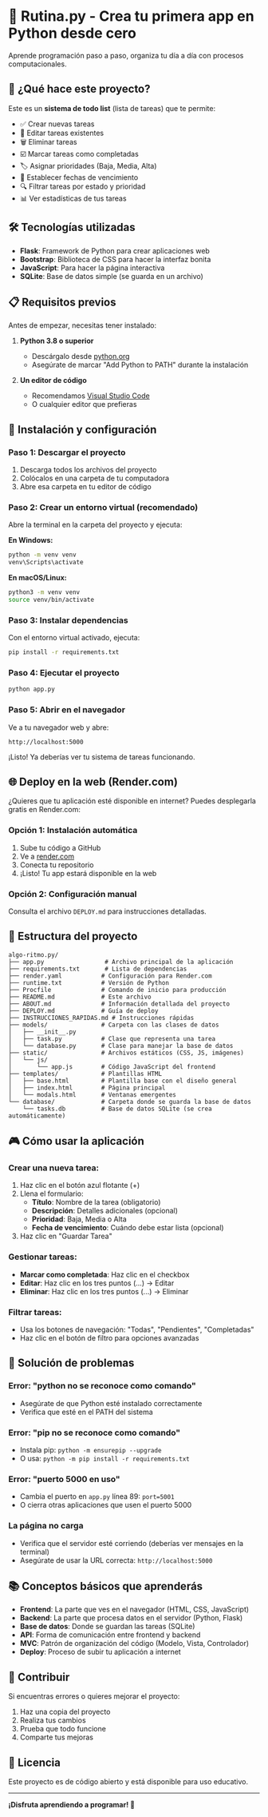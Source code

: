 # 📝 Rutina.py - Crea tu primera app en Python desde cero
Aprende programación paso a paso, organiza tu día a día con procesos computacionales.

## 🎯 ¿Qué hace este proyecto?

Este es un **sistema de todo list** (lista de tareas) que te permite:
- ✅ Crear nuevas tareas
- 📝 Editar tareas existentes
- 🗑️ Eliminar tareas
- ☑️ Marcar tareas como completadas
- 🏷️ Asignar prioridades (Baja, Media, Alta)
- 📅 Establecer fechas de vencimiento
- 🔍 Filtrar tareas por estado y prioridad
- 📊 Ver estadísticas de tus tareas

## 🛠️ Tecnologías utilizadas

- **Flask**: Framework de Python para crear aplicaciones web
- **Bootstrap**: Biblioteca de CSS para hacer la interfaz bonita
- **JavaScript**: Para hacer la página interactiva
- **SQLite**: Base de datos simple (se guarda en un archivo)

## 📋 Requisitos previos

Antes de empezar, necesitas tener instalado:

1. **Python 3.8 o superior**
   - Descárgalo desde [python.org](https://www.python.org/downloads/)
   - Asegúrate de marcar "Add Python to PATH" durante la instalación

2. **Un editor de código**
   - Recomendamos [Visual Studio Code](https://code.visualstudio.com/)
   - O cualquier editor que prefieras

## 🚀 Instalación y configuración

### Paso 1: Descargar el proyecto
1. Descarga todos los archivos del proyecto
2. Colócalos en una carpeta de tu computadora
3. Abre esa carpeta en tu editor de código

### Paso 2: Crear un entorno virtual (recomendado)
Abre la terminal en la carpeta del proyecto y ejecuta:

**En Windows:**
```bash
python -m venv venv
venv\Scripts\activate
```

**En macOS/Linux:**
```bash
python3 -m venv venv
source venv/bin/activate
```

### Paso 3: Instalar dependencias
Con el entorno virtual activado, ejecuta:
```bash
pip install -r requirements.txt
```

### Paso 4: Ejecutar el proyecto
```bash
python app.py
```

### Paso 5: Abrir en el navegador
Ve a tu navegador web y abre:
```
http://localhost:5000
```

¡Listo! Ya deberías ver tu sistema de tareas funcionando.

## 🌐 Deploy en la web (Render.com)

¿Quieres que tu aplicación esté disponible en internet? Puedes desplegarla gratis en Render.com:

### Opción 1: Instalación automática
1. Sube tu código a GitHub
2. Ve a [render.com](https://render.com)
3. Conecta tu repositorio
4. ¡Listo! Tu app estará disponible en la web

### Opción 2: Configuración manual
Consulta el archivo `DEPLOY.md` para instrucciones detalladas.

## 📁 Estructura del proyecto

```
algo-ritmo.py/
├── app.py                 # Archivo principal de la aplicación
├── requirements.txt       # Lista de dependencias
├── render.yaml           # Configuración para Render.com
├── runtime.txt           # Versión de Python
├── Procfile              # Comando de inicio para producción
├── README.md             # Este archivo
├── ABOUT.md              # Información detallada del proyecto
├── DEPLOY.md             # Guía de deploy
├── INSTRUCCIONES_RAPIDAS.md # Instrucciones rápidas
├── models/               # Carpeta con las clases de datos
│   ├── __init__.py
│   ├── task.py           # Clase que representa una tarea
│   └── database.py       # Clase para manejar la base de datos
├── static/               # Archivos estáticos (CSS, JS, imágenes)
│   └── js/
│       └── app.js        # Código JavaScript del frontend
├── templates/            # Plantillas HTML
│   ├── base.html         # Plantilla base con el diseño general
│   ├── index.html        # Página principal
│   └── modals.html       # Ventanas emergentes
└── database/             # Carpeta donde se guarda la base de datos
    └── tasks.db          # Base de datos SQLite (se crea automáticamente)
```

## 🎮 Cómo usar la aplicación

### Crear una nueva tarea:
1. Haz clic en el botón azul flotante (+)
2. Llena el formulario:
   - **Título**: Nombre de la tarea (obligatorio)
   - **Descripción**: Detalles adicionales (opcional)
   - **Prioridad**: Baja, Media o Alta
   - **Fecha de vencimiento**: Cuándo debe estar lista (opcional)
3. Haz clic en "Guardar Tarea"

### Gestionar tareas:
- **Marcar como completada**: Haz clic en el checkbox
- **Editar**: Haz clic en los tres puntos (...) → Editar
- **Eliminar**: Haz clic en los tres puntos (...) → Eliminar

### Filtrar tareas:
- Usa los botones de navegación: "Todas", "Pendientes", "Completadas"
- Haz clic en el botón de filtro para opciones avanzadas

## 🔧 Solución de problemas

### Error: "python no se reconoce como comando"
- Asegúrate de que Python esté instalado correctamente
- Verifica que esté en el PATH del sistema

### Error: "pip no se reconoce como comando"
- Instala pip: `python -m ensurepip --upgrade`
- O usa: `python -m pip install -r requirements.txt`

### Error: "puerto 5000 en uso"
- Cambia el puerto en `app.py` línea 89: `port=5001`
- O cierra otras aplicaciones que usen el puerto 5000

### La página no carga
- Verifica que el servidor esté corriendo (deberías ver mensajes en la terminal)
- Asegúrate de usar la URL correcta: `http://localhost:5000`

## 📚 Conceptos básicos que aprenderás

- **Frontend**: La parte que ves en el navegador (HTML, CSS, JavaScript)
- **Backend**: La parte que procesa datos en el servidor (Python, Flask)
- **Base de datos**: Donde se guardan las tareas (SQLite)
- **API**: Forma de comunicación entre frontend y backend
- **MVC**: Patrón de organización del código (Modelo, Vista, Controlador)
- **Deploy**: Proceso de subir tu aplicación a internet

## 🤝 Contribuir

Si encuentras errores o quieres mejorar el proyecto:
1. Haz una copia del proyecto
2. Realiza tus cambios
3. Prueba que todo funcione
4. Comparte tus mejoras

## 📄 Licencia

Este proyecto es de código abierto y está disponible para uso educativo.

---

**¡Disfruta aprendiendo a programar! 🎉** 
